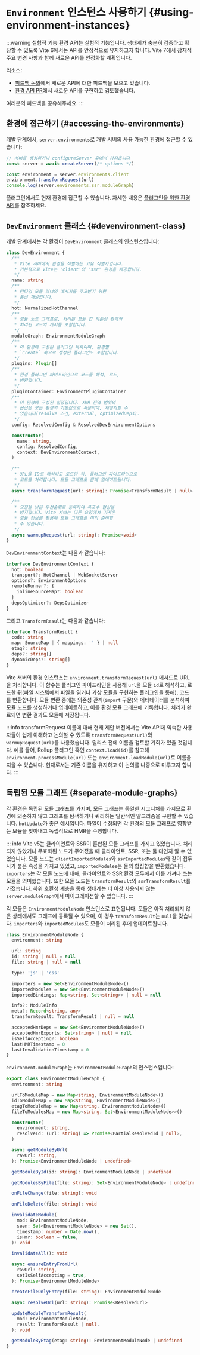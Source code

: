 # `Environment` 인스턴스 사용하기 {#using-environment-instances}

:::warning 실험적 기능
환경 API는 실험적 기능입니다. 생태계가 충분히 검증하고 확장할 수 있도록 Vite 6에서는 API를 안정적으로 유지하고자 합니다. Vite 7에서 잠재적 주요 변경 사항과 함께 새로운 API를 안정화할 계획입니다.

리소스:

- [피드백 논의](https://github.com/vitejs/vite/discussions/16358)에서 새로운 API에 대한 피드백을 모으고 있습니다.
- [환경 API PR](https://github.com/vitejs/vite/pull/16471)에서 새로운 API를 구현하고 검토했습니다.

여러분의 피드백을 공유해주세요.
:::

## 환경에 접근하기 {#accessing-the-environments}

개발 단계에서, `server.environments`로 개발 서버의 사용 가능한 환경에 접근할 수 있습니다:

```js
// 서버를 생성하거나 configureServer 훅에서 가져옵니다
const server = await createServer(/* options */)

const environment = server.environments.client
environment.transformRequest(url)
console.log(server.environments.ssr.moduleGraph)
```

플러그인에서도 현재 환경에 접근할 수 있습니다. 자세한 내용은 [플러그인을 위한 환경 API](./api-environment-plugins.md#accessing-the-current-environment-in-hooks)를 참조하세요.

## `DevEnvironment` 클래스 {#devenvironment-class}

개발 단계에서는 각 환경이 `DevEnvironment` 클래스의 인스턴스입니다:

```ts
class DevEnvironment {
  /**
   * Vite 서버에서 환경을 식별하는 고유 식별자입니다.
   * 기본적으로 Vite는 'client'와 'ssr' 환경을 제공합니다.
   */
  name: string
  /**
   * 런타임 모듈 러너와 메시지를 주고받기 위한
   * 통신 채널입니다.
   */
  hot: NormalizedHotChannel
  /**
   * 모듈 노드 그래프로, 처리된 모듈 간 의존성 관계와
   * 처리된 코드의 캐시를 포함합니다.
   */
  moduleGraph: EnvironmentModuleGraph
  /**
   * 이 환경에 구성된 플러그인 목록이며, 환경별
   * `create` 훅으로 생성된 플러그인도 포함합니다.
   */
  plugins: Plugin[]
  /**
   * 환경 플러그인 파이프라인으로 코드를 해석, 로드,
   * 변환합니다.
   */
  pluginContainer: EnvironmentPluginContainer
  /**
   * 이 환경에 구성된 설정입니다. 서버 전역 범위의
   * 옵션은 모든 환경의 기본값으로 사용되며, 재정의할 수
   * 있습니다(resolve 조건, external, optimizedDeps).
   */
  config: ResolvedConfig & ResolvedDevEnvironmentOptions

  constructor(
    name: string,
    config: ResolvedConfig,
    context: DevEnvironmentContext,
  )

  /**
   * URL을 ID로 해석하고 로드한 뒤, 플러그인 파이프라인으로
   * 코드를 처리합니다. 모듈 그래프도 함께 업데이트됩니다.
   */
  async transformRequest(url: string): Promise<TransformResult | null>

  /**
   * 요청을 낮은 우선순위로 등록하여 폭포수 현상을
   * 방지합니다. Vite 서버는 다른 요청에서 가져온
   * 모듈 정보를 활용해 모듈 그래프를 미리 준비할
   * 수 있습니다.
   */
  async warmupRequest(url: string): Promise<void>
}
```

`DevEnvironmentContext`는 다음과 같습니다:

```ts
interface DevEnvironmentContext {
  hot: boolean
  transport?: HotChannel | WebSocketServer
  options?: EnvironmentOptions
  remoteRunner?: {
    inlineSourceMap?: boolean
  }
  depsOptimizer?: DepsOptimizer
}
```

그리고 `TransformResult`는 다음과 같습니다:

```ts
interface TransformResult {
  code: string
  map: SourceMap | { mappings: '' } | null
  etag?: string
  deps?: string[]
  dynamicDeps?: string[]
}
```

Vite 서버의 환경 인스턴스는 `environment.transformRequest(url)` 메서드로 URL을 처리합니다. 이 함수는 플러그인 파이프라인을 사용해 `url`을 모듈 `id`로 해석하고, 로드한 뒤(파일 시스템에서 파일을 읽거나 가상 모듈을 구현하는 플러그인을 통해), 코드를 변환합니다. 모듈 변환 중에는 의존성 관계(`import` 구문)와 메타데이터를 분석하여 모듈 노드를 생성하거나 업데이트하고, 이를 환경 모듈 그래프에 기록합니다. 처리가 완료되면 변환 결과도 모듈에 저장됩니다.

:::info transformRequest 이름에 대해
현재 제안 버전에서는 Vite API에 익숙한 사용자들이 쉽게 이해하고 논의할 수 있도록 `transformRequest(url)`와 `warmupRequest(url)`를 사용했습니다. 릴리스 전에 이름을 검토할 기회가 있을 것입니다. 예를 들어, Rollup 플러그인 훅인 `context.load(id)`를 참고해 `environment.processModule(url)` 또는 `environment.loadModule(url)`로 이름을 지을 수 있습니다. 현재로서는 기존 이름을 유지하고 이 논의를 나중으로 미루고자 합니다.
:::

## 독립된 모듈 그래프 {#separate-module-graphs}

각 환경은 독립된 모듈 그래프를 가지며, 모든 그래프는 동일한 시그니처를 가지므로 환경에 의존하지 않고 그래프를 탐색하거나 쿼리하는 일반적인 알고리즘을 구현할 수 있습니다. `hotUpdate`가 좋은 예시입니다. 파일이 수정되면 각 환경의 모듈 그래프로 영향받는 모듈을 찾아내고 독립적으로 HMR을 수행합니다.

::: info
Vite v5는 클라이언트와 SSR이 혼합된 모듈 그래프를 가지고 있었습니다. 처리되지 않았거나 무효화된 노드가 주어졌을 때 클라이언트, SSR, 또는 둘 다인지 알 수 없었습니다. 모듈 노드는 `clientImportedModules`와 `ssrImportedModules`와 같이 접두사가 붙은 속성을 가지고 있었고, `importedModules`는 둘의 합집합을 반환했습니다. `importers`는 각 모듈 노드에 대해, 클라이언트와 SSR 환경 모두에서 이를 가져다 쓰는 모듈을 의미했습니다. 또한 모듈 노드는 `transformResult`와 `ssrTransformResult`를 가졌습니다. 하위 호환성 계층을 통해 생태계는 더 이상 사용되지 않는 `server.moduleGraph`에서 마이그레이션할 수 있습니다.
:::

각 모듈은 `EnvironmentModuleNode` 인스턴스로 표현됩니다. 모듈은 아직 처리되지 않은 상태에서도 그래프에 등록될 수 있으며, 이 경우 `transformResult`는 `null`을 갖습니다. `importers`와 `importedModules`도 모듈이 처리된 후에 업데이트됩니다.

```ts
class EnvironmentModuleNode {
  environment: string

  url: string
  id: string | null = null
  file: string | null = null

  type: 'js' | 'css'

  importers = new Set<EnvironmentModuleNode>()
  importedModules = new Set<EnvironmentModuleNode>()
  importedBindings: Map<string, Set<string>> | null = null

  info?: ModuleInfo
  meta?: Record<string, any>
  transformResult: TransformResult | null = null

  acceptedHmrDeps = new Set<EnvironmentModuleNode>()
  acceptedHmrExports: Set<string> | null = null
  isSelfAccepting?: boolean
  lastHMRTimestamp = 0
  lastInvalidationTimestamp = 0
}
```

`environment.moduleGraph`는 `EnvironmentModuleGraph`의 인스턴스입니다:

```ts
export class EnvironmentModuleGraph {
  environment: string

  urlToModuleMap = new Map<string, EnvironmentModuleNode>()
  idToModuleMap = new Map<string, EnvironmentModuleNode>()
  etagToModuleMap = new Map<string, EnvironmentModuleNode>()
  fileToModulesMap = new Map<string, Set<EnvironmentModuleNode>>()

  constructor(
    environment: string,
    resolveId: (url: string) => Promise<PartialResolvedId | null>,
  )

  async getModuleByUrl(
    rawUrl: string,
  ): Promise<EnvironmentModuleNode | undefined>

  getModuleById(id: string): EnvironmentModuleNode | undefined

  getModulesByFile(file: string): Set<EnvironmentModuleNode> | undefined

  onFileChange(file: string): void

  onFileDelete(file: string): void

  invalidateModule(
    mod: EnvironmentModuleNode,
    seen: Set<EnvironmentModuleNode> = new Set(),
    timestamp: number = Date.now(),
    isHmr: boolean = false,
  ): void

  invalidateAll(): void

  async ensureEntryFromUrl(
    rawUrl: string,
    setIsSelfAccepting = true,
  ): Promise<EnvironmentModuleNode>

  createFileOnlyEntry(file: string): EnvironmentModuleNode

  async resolveUrl(url: string): Promise<ResolvedUrl>

  updateModuleTransformResult(
    mod: EnvironmentModuleNode,
    result: TransformResult | null,
  ): void

  getModuleByEtag(etag: string): EnvironmentModuleNode | undefined
}
```